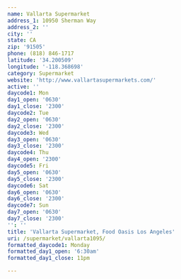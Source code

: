 ```yaml
---
name: Vallarta Supermarket
address_1: 10950 Sherman Way
address_2: ''
city: ''
state: CA
zip: '91505'
phone: (818) 846-1717
latitude: '34.200509'
longitude: '-118.368698'
category: Supermarket
website: 'http://www.vallartasupermarkets.com/'
active: ''
daycode1: Mon
day1_open: '0630'
day1_close: '2300'
daycode2: Tue
day2_open: '0630'
day2_close: '2300'
daycode3: Wed
day3_open: '0630'
day3_close: '2300'
daycode4: Thu
day4_open: '2300'
daycode5: Fri
day5_open: '0630'
day5_close: '2300'
daycode6: Sat
day6_open: '0630'
day6_close: '2300'
daycode7: Sun
day7_open: '0630'
day7_close: '2300'
'': ''
title: 'Vallarta Supermarket, Food Oasis Los Angeles'
uri: /supermarket/vallarta1095/
formatted_daycode1: Monday
formatted_day1_open: '6:30am'
formatted_day1_close: 11pm

---
```

